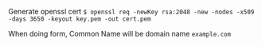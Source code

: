 Generate openssl cert
`$ openssl req -newKey rsa:2048 -new -nodes -x509 -days 3650 -keyout key.pem -out cert.pem`

When doing form, Common Name will be domain name `example.com`
